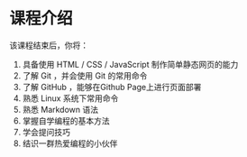 # 课程介绍

该课程结束后，你将：

1. 具备使用 HTML / CSS / JavaScript 制作简单静态网页的能力
2. 了解 Git ，并会使用 Git 的常用命令
3. 了解 GitHub ，能够在Github Page上进行页面部署
4. 熟悉 Linux 系统下常用命令
5. 熟悉 Markdown 语法
6. 掌握自学编程的基本方法
7. 学会提问技巧
8. 结识一群热爱编程的小伙伴